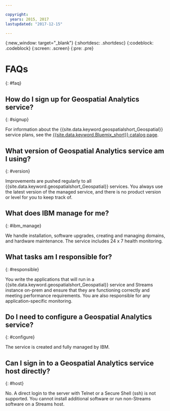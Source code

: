```yaml
---

copyright:
  years: 2015, 2017
lastupdated: "2017-12-15"

---
```


<!-- Attribute definitions -->
{:new_window: target="_blank"}
{:shortdesc: .shortdesc}
{:codeblock: .codeblock}
{:screen: .screen}
{:pre: .pre}

# FAQs
{: #faq}

## How do I sign up for Geospatial Analytics service?
{: #signup}

For information about the {{site.data.keyword.geospatialshort_Geospatial}} service plans, see the [{{site.data.keyword.Bluemix_short}} catalog page](https://console.ng.bluemix.net/catalog/services/geospatial-analytics).

## What version of Geospatial Analytics service am I using?
{: #version}

Improvements are pushed regularly to all {{site.data.keyword.geospatialshort_Geospatial}} services. You always use the latest version of the managed service, and there is no product version or level for you to keep track of.

## What does IBM manage for me?
{: #ibm_manage}

We handle installation, software upgrades, creating and managing domains, and hardware maintenance. The service includes 24 x 7 health monitoring.


## What tasks am I responsible for?
{: #responsible}

You write the applications that will run in a {{site.data.keyword.geospatialshort_Geospatial}} service and Streams instance on-prem and ensure that they are functioning correctly and meeting performance requirements. You are also responsible for any application-specific monitoring.


## Do I need to configure a Geospatial Analytics service?
{: #configure}

The service is created and fully managed by IBM.

## Can I sign in to a Geospatial Analytics service host directly?
{: #host}

No. A direct login to the server with Telnet or a Secure Shell (ssh) is not supported. You cannot install additional software or run non-Streams software on a Streams host.
